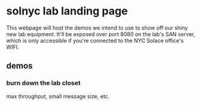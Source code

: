 # solnyc lab landing page

This webpage will host the demos we intend to use to show off our shiny new lab equipment. It'll be exposed over port 8080 on the lab's SAN server, which is only accessible if you're connected to the NYC Solace office's WIFI.

## demos

### burn down the lab closet

max throughput, small message size, etc.

###
